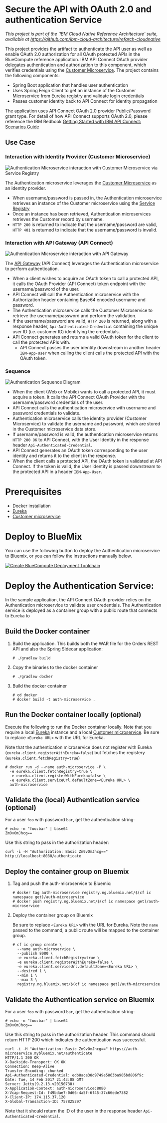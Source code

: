# Secure the API with OAuth 2.0 and authentication Service

*This project is part of the 'IBM Cloud Native Reference Architecture' suite, available at
https://github.com/ibm-cloud-architecture/refarch-cloudnative*

This project provides the artifact to authenticate the API user as well as enable OAuth 2.0 authorization for all OAuth protected APIs in the BlueCompute reference application. IBM API Connect OAuth provider delegates authentication and authorization to this component, which verifies credentials using the [Customer Microservice](https://github.com/ibm-cloud-architecture/refarch-cloudnative-micro-customer). The project contains the following components:

 - Spring Boot application that handles user authentication
 - Uses Spring Feign Client to get an instance of the Customer Microservice from Eureka registry and validate login credentials
 - Passes customer identity back to API Connect for identity propagation
 
The application uses API Connect OAuth 2.0 provider Public/Password grant type. For detail of how API Connect supports OAuth 2.0, please reference the IBM Redbook [Getting Started with IBM API Connect: Scenarios Guide](https://www.redbooks.ibm.com/redbooks.nsf/RedpieceAbstracts/redp5350.html?Open)

## Use Case

### Interaction with Identity Provider (Customer Microservice)

![Authentication Microservice interaction with Customer Microservice via Service Registry](auth_customer_micro.png)

The Authentication microservice leverages the [Customer Microservice](https://github.com/ibm-cloud-architecture/refarch-cloudnative-micro-customer) as an identity provider.  
- When username/password is passed in, the Authentication microservice retrieves an instance of the Customer microservice using the [Service Registry](https://github.com/ibm-cloud-architecture/refarch-cloudnative-netflix-eureka) 
- Once an instance has been retrieved, Authentication microservices retrieves the Customer record by username.  
- `HTTP 200` is returned to indicate that the username/password are valid, `HTTP 401` is returned to indicate that the username/password is invalid.

### Interaction with API Gateway (API Connect)

![Authentication Microservice interaction with API Gateway](apic_auth.png)

The [API Gateway](https://github.com/ibm-cloud-architecture/refarch-cloudnative-api) (API Connect) leverages the Authentication microservice to perform authentication.  

- When a client wishes to acquire an OAuth token to call a protected API, it calls the OAuth Provider (API Connect) token endpoint with the username/password of the user.
- API Connect will call the Authentication microservice with the Authorization header containing Base64 encoded username and password.  
- The Authentication microservice calls the Customer Microservice to retrieve the username/password and perform the validation.
- If the username/password are valid, `HTTP 200` is returned, along with a response header, `Api-Authenticated-Credential` containing the unique user ID (i.e. customer ID) identifying the credentials.
- API Connect generates and returns a valid OAuth token for the client to call the protected APIs with.
  - API Connect passes the user identity downstream in another header `IBM-App-User` when calling the client calls the protected API with the OAuth token.

### Sequence

![Authentication Sequence Diagram](auth_sequence.png)

- When the client (Web or Mobile) wants to call a protected API, it must acquire a token.  It calls the API Connect OAuth Provider with the username/password credentials of the user.
- API Connect calls the authentication microservice with username and password credentials to validate.
- Authentication microservice calls the identity provider (Customer Microservice) to validate the username and password, which are stored in the Customer microservice data store.
- If username/password is valid, the authentication microservice returns `HTTP 200 OK` to API Connect, with the User Identity in the response header `Api-Authenticated-Credential`.
- API Connect generates an OAuth token corresponding to the user identity and returns it to the client in the response.
- When the client calls a protected API, the OAuth token is validated at API Connect.  If the token is valid, the User identity is passed downstream to the protected API in a header `IBM-App-User`.

# Prerequisites

- Docker installation
- [Eureka](https://github.com/ibm-cloud-architecture/refarch-cloudnative-netflix-eureka) 
- [Customer microservice](https://github.com/ibm-cloud-architecture/refarch-cloudnative-micro-customer)

# Deploy to BlueMix

You can use the following button to deploy the Authentication microservice to Bluemix, or you can follow the instructions manually below.

[![Create BlueCompute Deployment Toolchain](https://console.ng.bluemix.net/devops/graphics/create_toolchain_button.png)](https://console.ng.bluemix.net/devops/setup/deploy?repository=https://github.com/ibm-cloud-architecture/refarch-cloudnative-auth.git)


# Deploy the Authentication Service:

In the sample application, the API Connect OAuth provider relies on the Authentication microservice to validate user credentials.  The Authentication service is deployed as a container group with a public route that connects to Eureka to 

## Build the Docker container

1. Build the application.  This builds both the WAR file for the Orders REST API and also the Spring Sidecar application:

   ```
   # ./gradlew build
   ```

2. Copy the binaries to the docker container
   
   ```
   # ./gradlew docker
   ```

3. Build the docker container
   ```
   # cd docker
   # docker build -t auth-microservice .
   ```

## Run the Docker container locally (optional)

Execute the following to run the Docker container locally.  Note that you require a local [Eureka](https://github.com/ibm-cloud-architecture/refarch-cloudnative-netflix-eureka) instance and a local [Customer microservice](https://github.com/ibm-cloud-architecture/refarch-cloudnative-micro-customer).  Be sure to replace `<Eureka URL>` with the URL for Eureka.  

Note that the authentication microservice does not register with Eureka (`eureka.client.registerWithEureka=false`) but fetches the registery (`eureka.client.fetchRegistry=true`)

```
# docker run -d --name auth-microservice -P \
  -e eureka.client.fetchRegistry=true \
  -e eureka.client.registerWithEureka=false \
  -e eureka.client.serviceUrl.defaultZone=<Eureka URL> \
  auth-microservice
```

## Validate the (local) Authentication service (optional)

For a user `foo` with password `bar`, get the authentication string:

```
# echo -n "foo:bar" | base64 
Zm9vOmJhcg==
```

Use this string to pass in the authorization header:

```
curl -i -H "Authorization: Basic Zm9vOmJhcg==" http://localhost:8080/authenticate
```

## Deploy the container group on Bluemix

1. Tag and push the auth-microservice to Bluemix:
   ```
   # docker tag auth-microservice registry.ng.bluemix.net/$(cf ic namespace get)/auth-microservice
   # docker push registry.ng.bluemix.net/$(cf ic namespace get)/auth-microservice
   ```

2. Deploy the container group on Bluemix

   Be sure to replace `<Eureka URL>` with the URL for Eureka.  Note the `name` passed to the command, a public route will be mapped to the container group.

   ```
   # cf ic group create \
     --name auth-microservice \
     --publish 8080 \
     -e eureka.client.fetchRegistry=true \
     -e eureka.client.registerWithEureka=false \
     -e eureka.client.serviceUrl.defaultZone=<Eureka URL> \
     --desired 1 \
     --min 1 \
     --max 3 \
     registry.ng.bluemix.net/$(cf ic namespace get)/auth-microservice
   ```

## Validate the Authentication service on Bluemix

For a user `foo` with password `bar`, get the authentication string:

```
# echo -n "foo:bar" | base64 
Zm9vOmJhcg==
```

Use this string to pass in the authorization header.  This command should return HTTP 200 which indicates the authentication was successful.

```
curl -i -H "Authorization: Basic Zm9vOmJhcg==" https://auth-microservice.mybluemix.net/authenticate
HTTP/1.1 200 OK
X-Backside-Transport: OK OK
Connection: Keep-Alive
Transfer-Encoding: chunked
Api-Authenticated-Credential: edb8ace38d9749e5863ba905bd806f9c
Date: Tue, 14 Feb 2017 21:43:08 GMT
Server: Jetty(9.2.13.v20150730)
X-Application-Context: auth-microservice:8080
X-Vcap-Request-Id: f49bdae7-0d66-4a5f-6f45-37c66ede7382
X-Client-IP: 174.115.37.120
X-Global-Transaction-ID: 757825297
```

Note that it should return the ID of the user in the response header `Api-Authenticated-Credential`.
